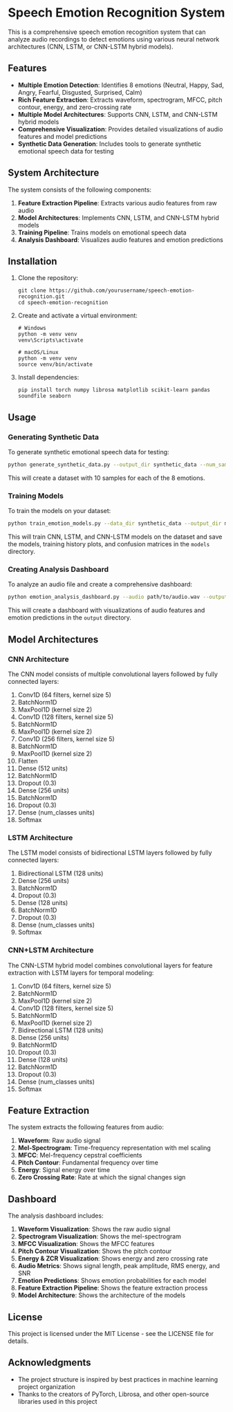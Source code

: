 # Speech Emotion Recognition System

This is a comprehensive speech emotion recognition system that can analyze audio recordings to detect emotions using various neural network architectures (CNN, LSTM, or CNN-LSTM hybrid models).

## Features

- **Multiple Emotion Detection**: Identifies 8 emotions (Neutral, Happy, Sad, Angry, Fearful, Disgusted, Surprised, Calm)
- **Rich Feature Extraction**: Extracts waveform, spectrogram, MFCC, pitch contour, energy, and zero-crossing rate
- **Multiple Model Architectures**: Supports CNN, LSTM, and CNN-LSTM hybrid models
- **Comprehensive Visualization**: Provides detailed visualizations of audio features and model predictions
- **Synthetic Data Generation**: Includes tools to generate synthetic emotional speech data for testing

## System Architecture

The system consists of the following components:

1. **Feature Extraction Pipeline**: Extracts various audio features from raw audio
2. **Model Architectures**: Implements CNN, LSTM, and CNN-LSTM hybrid models
3. **Training Pipeline**: Trains models on emotional speech data
4. **Analysis Dashboard**: Visualizes audio features and emotion predictions

## Installation

1. Clone the repository:
   ```
   git clone https://github.com/yourusername/speech-emotion-recognition.git
   cd speech-emotion-recognition
   ```

2. Create and activate a virtual environment:
   ```
   # Windows
   python -m venv venv
   venv\Scripts\activate

   # macOS/Linux
   python -m venv venv
   source venv/bin/activate
   ```

3. Install dependencies:
   ```
   pip install torch numpy librosa matplotlib scikit-learn pandas soundfile seaborn
   ```

## Usage

### Generating Synthetic Data

To generate synthetic emotional speech data for testing:

```bash
python generate_synthetic_data.py --output_dir synthetic_data --num_samples 10
```

This will create a dataset with 10 samples for each of the 8 emotions.

### Training Models

To train the models on your dataset:

```bash
python train_emotion_models.py --data_dir synthetic_data --output_dir models --epochs 50
```

This will train CNN, LSTM, and CNN-LSTM models on the dataset and save the models, training history plots, and confusion matrices in the `models` directory.

### Creating Analysis Dashboard

To analyze an audio file and create a comprehensive dashboard:

```bash
python emotion_analysis_dashboard.py --audio path/to/audio.wav --output_dir output
```

This will create a dashboard with visualizations of audio features and emotion predictions in the `output` directory.

## Model Architectures

### CNN Architecture

The CNN model consists of multiple convolutional layers followed by fully connected layers:

1. Conv1D (64 filters, kernel size 5)
2. BatchNorm1D
3. MaxPool1D (kernel size 2)
4. Conv1D (128 filters, kernel size 5)
5. BatchNorm1D
6. MaxPool1D (kernel size 2)
7. Conv1D (256 filters, kernel size 5)
8. BatchNorm1D
9. MaxPool1D (kernel size 2)
10. Flatten
11. Dense (512 units)
12. BatchNorm1D
13. Dropout (0.3)
14. Dense (256 units)
15. BatchNorm1D
16. Dropout (0.3)
17. Dense (num_classes units)
18. Softmax

### LSTM Architecture

The LSTM model consists of bidirectional LSTM layers followed by fully connected layers:

1. Bidirectional LSTM (128 units)
2. Dense (256 units)
3. BatchNorm1D
4. Dropout (0.3)
5. Dense (128 units)
6. BatchNorm1D
7. Dropout (0.3)
8. Dense (num_classes units)
9. Softmax

### CNN+LSTM Architecture

The CNN-LSTM hybrid model combines convolutional layers for feature extraction with LSTM layers for temporal modeling:

1. Conv1D (64 filters, kernel size 5)
2. BatchNorm1D
3. MaxPool1D (kernel size 2)
4. Conv1D (128 filters, kernel size 5)
5. BatchNorm1D
6. MaxPool1D (kernel size 2)
7. Bidirectional LSTM (128 units)
8. Dense (256 units)
9. BatchNorm1D
10. Dropout (0.3)
11. Dense (128 units)
12. BatchNorm1D
13. Dropout (0.3)
14. Dense (num_classes units)
15. Softmax

## Feature Extraction

The system extracts the following features from audio:

1. **Waveform**: Raw audio signal
2. **Mel-Spectrogram**: Time-frequency representation with mel scaling
3. **MFCC**: Mel-frequency cepstral coefficients
4. **Pitch Contour**: Fundamental frequency over time
5. **Energy**: Signal energy over time
6. **Zero Crossing Rate**: Rate at which the signal changes sign

## Dashboard

The analysis dashboard includes:

1. **Waveform Visualization**: Shows the raw audio signal
2. **Spectrogram Visualization**: Shows the mel-spectrogram
3. **MFCC Visualization**: Shows the MFCC features
4. **Pitch Contour Visualization**: Shows the pitch contour
5. **Energy & ZCR Visualization**: Shows energy and zero crossing rate
6. **Audio Metrics**: Shows signal length, peak amplitude, RMS energy, and SNR
7. **Emotion Predictions**: Shows emotion probabilities for each model
8. **Feature Extraction Pipeline**: Shows the feature extraction process
9. **Model Architecture**: Shows the architecture of the models

## License

This project is licensed under the MIT License - see the LICENSE file for details.

## Acknowledgments

- The project structure is inspired by best practices in machine learning project organization
- Thanks to the creators of PyTorch, Librosa, and other open-source libraries used in this project
